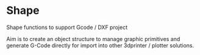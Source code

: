 # Shape
Shape functions to support Gcode / DXF project

Aim is to create an object structure to manage graphic primitives and generate G-Code directly for import into other 3dprinter / plotter solutions.
